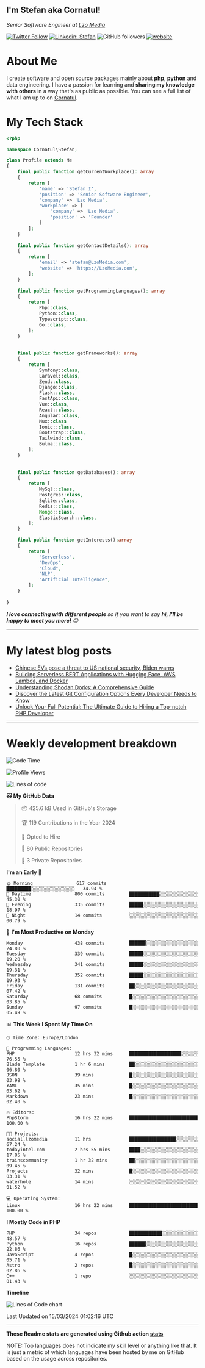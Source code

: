 <h2>I'm Stefan aka Cornatul! </h2>
<p><em>Senior Software Engineer at <a href="https:/lzomedia.com/">Lzo Media
</a>
</em></p>

[![Twitter Follow](https://img.shields.io/twitter/follow/cornatul?label=Follow)](https://twitter.com/intent/follow?screen_name=cornatul)
[![Linkedin: Stefan](https://img.shields.io/badge/cornatul-blue?style=flat-square&logo=Linkedin&logoColor=white&link=https://www.linkedin.com/in/cornatul/)](https://www.linkedin.com/in/cornatul/)
![GitHub followers](https://img.shields.io/github/followers/cornatul?label=Follow&style=social)
[![website](https://img.shields.io/badge/Website-46a2f1.svg?&style=flat-square&logo=Google-Chrome&logoColor=white&link=https://cornatul.com/)](https://cornatul.com/)



# About Me
I create software and open source packages mainly about **php**, **python** and data engineering. 
I have a passion for learning and **sharing my knowledge with others** in a way that's as public as possible. 
You can see a full list of what I am up to on [Cornatul](https://lzomedia.com).


# My Tech Stack

```php
<?php

namespace Cornatul\Stefan;

class Profile extends Me
{
    final public function getCurrentWorkplace(): array
    {
        return [
            'name' => 'Stefan I',
            'position' => 'Senior Software Engineer',
            'company' => 'Lzo Media',
            'workplace' => [
                'company' => 'Lzo Media',
                'position' => 'Founder'         
            ]
        ];
    }
    
    final public function getContactDetails(): array
    {
        return [
            'email' => 'stefan@LzoMedia.com',
            'website' => 'https://LzoMedia.com',
        ];
    }
    
    final public function getProgrammingLanguages(): array
    {
        return [
            Php::class,
            Python::class,
            Typescript::class,
            Go::class,
        ];
    }
    
    
    final public function getFrameworks(): array
    {
        return [
            Symfony::class,
            Laravel::class,
            Zend::class,
            Django::class,
            Flask::class,
            FastApi::class,
            Vue::class,
            React::class,
            Angular::class,
            Mux::class
            Ionic::class,
            Bootstrap::class,
            Tailwind::class,
            Bulma::class,
        ];
    }
    
    
    final public function getDatabases(): array
    {
        return [
            MySql::class,
            Postgres::class,
            Sqlite::class,
            Redis::class,
            Mongo::class,
            ElasticSearch::class,
        ];
    }

    final public function getInterests():array
    {
        return [
            "Serverless",
            "DevOps",
            "Cloud",
            "NLP",
            "Artificial Intelligence",
        ];
    }
   
}
```
 <em><b>I love connecting with different people</b> so if you want to say <b>hi, I'll be happy to meet you more!</b> 😊</em>

---
# My latest blog posts
<!-- BLOG-POST-LIST:START -->
- [Chinese EVs pose a threat to US national security, Biden warns](https://blog.lzomedia.com/chinese-evs-pose-a-threat-to-us-national-security-biden-warns/)
- [Building Serverless BERT Applications with Hugging Face, AWS Lambda, and Docker](https://blog.lzomedia.com/building-serverless-bert-applications-with-hugging-face-aws-lambda-and-docker/)
- [Understanding Shodan Dorks: A Comprehensive Guide](https://blog.lzomedia.com/understanding-shodan-dorks-a-comprehensive-guide/)
- [Discover the Latest Git Configuration Options Every Developer Needs to Know](https://blog.lzomedia.com/discover-the-latest-git-configuration-options-every-developer-needs-to-know/)
- [Unlock Your Full Potential: The Ultimate Guide to Hiring a Top-notch PHP Developer](https://blog.lzomedia.com/unlock-your-full-potential-the-ultimate-guide-to-hiring-a-top-notch-php-developer/)
<!-- BLOG-POST-LIST:END -->

---
# Weekly development breakdown
<!--START_SECTION:waka-->
![Code Time](http://img.shields.io/badge/Code%20Time-474%20hrs%2054%20mins-blue)

![Profile Views](http://img.shields.io/badge/Profile%20Views-4-blue)

![Lines of code](https://img.shields.io/badge/From%20Hello%20World%20I%27ve%20Written-8.9%20million%20lines%20of%20code-blue)

**🐱 My GitHub Data** 

> 📦 425.6 kB Used in GitHub's Storage 
 > 
> 🏆 119 Contributions in the Year 2024
 > 
> 💼 Opted to Hire
 > 
> 📜 80 Public Repositories 
 > 
> 🔑 3 Private Repositories 
 > 
**I'm an Early 🐤** 

```text
🌞 Morning                617 commits         █████████░░░░░░░░░░░░░░░░   34.94 % 
🌆 Daytime                800 commits         ███████████░░░░░░░░░░░░░░   45.30 % 
🌃 Evening                335 commits         █████░░░░░░░░░░░░░░░░░░░░   18.97 % 
🌙 Night                  14 commits          ░░░░░░░░░░░░░░░░░░░░░░░░░   00.79 % 
```
📅 **I'm Most Productive on Monday** 

```text
Monday                   438 commits         ██████░░░░░░░░░░░░░░░░░░░   24.80 % 
Tuesday                  339 commits         █████░░░░░░░░░░░░░░░░░░░░   19.20 % 
Wednesday                341 commits         █████░░░░░░░░░░░░░░░░░░░░   19.31 % 
Thursday                 352 commits         █████░░░░░░░░░░░░░░░░░░░░   19.93 % 
Friday                   131 commits         ██░░░░░░░░░░░░░░░░░░░░░░░   07.42 % 
Saturday                 68 commits          █░░░░░░░░░░░░░░░░░░░░░░░░   03.85 % 
Sunday                   97 commits          █░░░░░░░░░░░░░░░░░░░░░░░░   05.49 % 
```


📊 **This Week I Spent My Time On** 

```text
🕑︎ Time Zone: Europe/London

💬 Programming Languages: 
PHP                      12 hrs 32 mins      ███████████████████░░░░░░   76.55 % 
Blade Template           1 hr 6 mins         ██░░░░░░░░░░░░░░░░░░░░░░░   06.80 % 
JSON                     39 mins             █░░░░░░░░░░░░░░░░░░░░░░░░   03.98 % 
YAML                     35 mins             █░░░░░░░░░░░░░░░░░░░░░░░░   03.62 % 
Markdown                 23 mins             █░░░░░░░░░░░░░░░░░░░░░░░░   02.40 % 

🔥 Editors: 
PhpStorm                 16 hrs 22 mins      █████████████████████████   100.00 % 

🐱‍💻 Projects: 
social.lzomedia          11 hrs              █████████████████░░░░░░░░   67.24 % 
todayintel.com           2 hrs 55 mins       ████░░░░░░░░░░░░░░░░░░░░░   17.85 % 
trainscommunity          1 hr 32 mins        ██░░░░░░░░░░░░░░░░░░░░░░░   09.45 % 
Projects                 32 mins             █░░░░░░░░░░░░░░░░░░░░░░░░   03.31 % 
waterhole                14 mins             ░░░░░░░░░░░░░░░░░░░░░░░░░   01.52 % 

💻 Operating System: 
Linux                    16 hrs 22 mins      █████████████████████████   100.00 % 
```

**I Mostly Code in PHP** 

```text
PHP                      34 repos            ████████████░░░░░░░░░░░░░   48.57 % 
Python                   16 repos            ██████░░░░░░░░░░░░░░░░░░░   22.86 % 
JavaScript               4 repos             █░░░░░░░░░░░░░░░░░░░░░░░░   05.71 % 
Astro                    2 repos             █░░░░░░░░░░░░░░░░░░░░░░░░   02.86 % 
C++                      1 repo              ░░░░░░░░░░░░░░░░░░░░░░░░░   01.43 % 
```



**Timeline**

![Lines of Code chart](https://raw.githubusercontent.com/cornatul/cornatul/master/assets/bar_graph.png)


 Last Updated on 15/03/2024 01:02:16 UTC
<!--END_SECTION:waka-->


---


**These Readme stats are generated using Github action [stats](https://github.com/cornatul/stats)**

NOTE: Top languages does not indicate my skill level or anything like that. 
It is just a metric of which languages have been hosted by me on GitHub based on the usage across repositories. 
